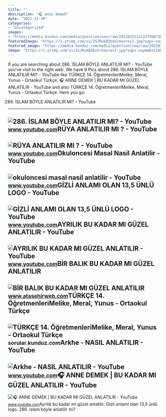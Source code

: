 ```yaml
---
title: ""
description: "🎧 anne demek"
date: "2022-12-30"
categories:
- "Uncategorized"
images:
- "https://media.kunduz.com/media/question/seo/raw/20220315121337906738-4333240_xmFIceUPW.jpg?h=512"
featuredImage: "https://i.ytimg.com/vi/2SJRukBZboU/maxres2.jpg?sqp=-oaymwEoCIAKENAF8quKqQMcGADwAQH4AZQDgALQBYoCDAgAEAEYRSBlKB4wDw==&amp;rs=AOn4CLArrIuUqpvdvhmx48h4rSVjSfr6Zw"
featured_image: "https://media.kunduz.com/media/question/seo/raw/20220315121337906738-4333240_xmFIceUPW.jpg?h=512"
image: "https://i.ytimg.com/vi/2SJRukBZboU/maxres2.jpg?sqp=-oaymwEoCIAKENAF8quKqQMcGADwAQH4AZQDgALQBYoCDAgAEAEYRSBlKB4wDw==&amp;rs=AOn4CLArrIuUqpvdvhmx48h4rSVjSfr6Zw"
---
```


If you are searching about 286. İSLAM BÖYLE ANLATILIR MI? - YouTube you've visit to the right web. We have 9 Pics about 286. İSLAM BÖYLE ANLATILIR MI? - YouTube like TÜRKÇE 14. ÖğretmenleriMelike, Meral, Yunus - Ortaokul Türkçe, 🎧 ANNE DEMEK | BU KADAR MI GÜZEL ANLATILIR - YouTube and also TÜRKÇE 14. ÖğretmenleriMelike, Meral, Yunus - Ortaokul Türkçe. Here you go:

286. İSLAM BÖYLE ANLATILIR MI? - YouTube
----------------------------------------

 ![286. İSLAM BÖYLE ANLATILIR MI? - YouTube](https://i.ytimg.com/vi/UA4PEe3CZmQ/maxresdefault.jpg) <small>www.youtube.com</small>RÜYA ANLATILIR MI ? - YouTube
-----------------------------

 ![RÜYA ANLATILIR MI ? - YouTube](https://i.ytimg.com/vi/2SJRukBZboU/maxres2.jpg?sqp=-oaymwEoCIAKENAF8quKqQMcGADwAQH4AZQDgALQBYoCDAgAEAEYRSBlKB4wDw==&rs=AOn4CLArrIuUqpvdvhmx48h4rSVjSfr6Zw) <small>www.youtube.com</small>Okuloncesi Masal Nasil Anlatilir - YouTube
------------------------------------------

 ![okuloncesi masal nasil anlatilir - YouTube](https://i.ytimg.com/vi/hd3WfO6olTc/maxresdefault.jpg?sqp=-oaymwEmCIAKENAF8quKqQMa8AEB-AGUA4AC0AWKAgwIABABGGUgXShXMA8=&rs=AOn4CLAPvA5V-abonvVD9cvdGFyfjhQ7BQ) <small>www.youtube.com</small>GİZLİ ANLAMI OLAN 13,5 ÜNLÜ LOGO - YouTube
------------------------------------------

 ![GİZLİ ANLAMI OLAN 13,5 ÜNLÜ LOGO - YouTube](https://i.ytimg.com/vi/ks0JVu_gHcA/maxresdefault.jpg) <small>www.youtube.com</small>AYRILIK BU KADAR MI GÜZEL ANLATILIR - YouTube
---------------------------------------------

 ![AYRILIK BU KADAR MI GÜZEL ANLATILIR - YouTube](https://i.ytimg.com/vi/2k7KgHD6yB4/hqdefault.jpg) <small>www.youtube.com</small>BİR BALIK BU KADAR MI GÜZEL ANLATILIR
-------------------------------------

 ![BİR BALIK BU KADAR MI GÜZEL ANLATILIR](http://www.atasehirweb.com/images/haberler/2021/05/bir_balik_bu_kadar_mi_guzel_anlatilir_h42270_a0e18.jpg) <small>www.atasehirweb.com</small>TÜRKÇE 14. ÖğretmenleriMelike, Meral, Yunus - Ortaokul Türkçe
-------------------------------------------------------------

 ![TÜRKÇE 14. ÖğretmenleriMelike, Meral, Yunus - Ortaokul Türkçe](https://media.kunduz.com/media/question/seo/raw/20220315121337906738-4333240_xmFIceUPW.jpg?h=512) <small>sorular.kunduz.com</small>Arkhe - NASIL ANLATILIR - YouTube
---------------------------------

 ![Arkhe - NASIL ANLATILIR - YouTube](https://i.ytimg.com/vi/E4CNIfyPj6o/maxresdefault.jpg) <small>www.youtube.com</small>🎧 ANNE DEMEK | BU KADAR MI GÜZEL ANLATILIR - YouTube
----------------------------------------------------

 ![🎧 ANNE DEMEK | BU KADAR MI GÜZEL ANLATILIR - YouTube](https://i.ytimg.com/vi/1CjqFtx0poM/maxresdefault.jpg) <small>www.youtube.com</small>Ayrilik bu kadar mi güzel anlatilir. Gi̇zli̇ anlami olan 13,5 ünlü logo. 286. i̇slam böyle anlatilir mi?
